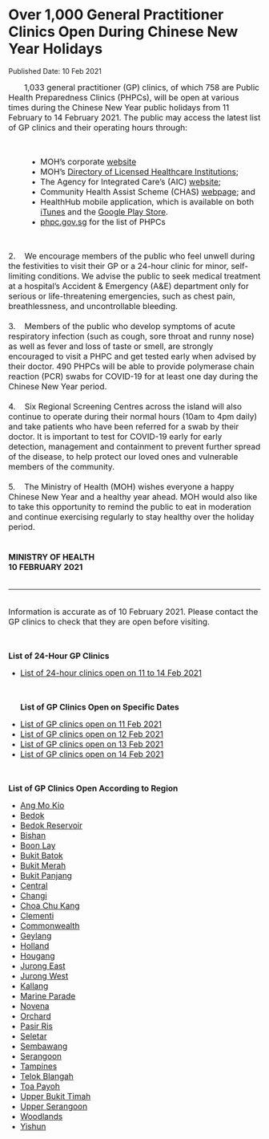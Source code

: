 <html>
    <meta http-equiv="Content-Type" content="text/html; charset=utf-8"/>
    <meta charset="utf-8"/>
    <title>Over 1,000 General Practitioner Clinics Open During Chinese New Year Holidays</title>
    <body><h1>Over 1,000 General Practitioner Clinics Open During Chinese New Year Holidays</h1>
    <p>Published Date: 10 Feb 2021</p> <p><span style="font-size: 16px;">&nbsp; &nbsp; &nbsp; &nbsp;1,033 general practitioner (GP) clinics, of which 758 are Public Health Preparedness Clinics (PHPCs), will be open at various times during the Chinese New Year public holidays from 11 February to 14 February 2021. The public may access the latest list of GP clinics and their operating hours through:</span></p> <p><span style="font-size: 16px;"><br></span></p> <ul style="margin-left: 40px;"><li><span style="font-size: 16px;">MOH’s corporate <a href="http://www.moh.gov.sg/news-highlights">website</a></span></li><li><span style="font-size: 16px;">MOH’s <a href="http://hcidirectory.sg/hcidirectory/clinic.do?task=load">Directory of Licensed Healthcare Institutions</a>;</span></li><li><span style="font-size: 16px;">The Agency for Integrated Care’s (AIC) <a href="https://www.aic.sg/">website</a>;</span></li><li><span style="font-size: 16px;">Community Health Assist Scheme (CHAS) <a href="http://www.chas.sg/">webpage</a>; and</span></li><li><span style="font-size: 16px;">HealthHub mobile application, which is available on both <a href="https://itunes.apple.com/sg/app/healthhub-sg/id1034200875?mt=8">iTunes</a> and the <a href="https://play.google.com/store/apps/details?id=sg.gov.hpb.healthhub">Google Play Store</a>.</span></li><li><span style="font-size: 16px;"><a href="https://phpc.gov.sg/" title="" class="" target="">phpc.gov.sg</a> for the list of PHPCs </span></li></ul> <p><span style="font-size: 16px;"><br></span></p> <p><span style="font-size: 16px;">2.&nbsp; &nbsp; We encourage members of the public who feel unwell during the festivities to visit their GP or a 24-hour clinic for minor, self-limiting conditions. We advise the public to seek medical treatment at a hospital’s Accident &amp; Emergency (A&amp;E) department only for serious or life-threatening emergencies, such as chest pain, breathlessness, and uncontrollable bleeding.<br><br>3.&nbsp; &nbsp;&nbsp;Members of the public who develop symptoms of acute respiratory infection (such as cough, sore throat and runny nose) as well as fever and loss of taste or smell, are strongly encouraged to visit a PHPC and get tested early when advised by their doctor. 490 PHPCs will be able to provide polymerase chain reaction (PCR) swabs for COVID-19 for at least one day during the Chinese New Year period.<br><br>4.&nbsp; &nbsp;&nbsp;Six Regional Screening Centres across the island will also continue to operate during their normal hours (10am to 4pm daily) and take patients who have been referred for a swab by their doctor. It is important to test for COVID-19 early for early detection, management and containment to prevent further spread of the disease, to help protect our loved ones and vulnerable members of the community.<br><br>5.&nbsp; &nbsp;&nbsp;The Ministry of Health (MOH) wishes everyone a happy Chinese New Year and a healthy year ahead. MOH would also like to take this opportunity to remind the public to eat in moderation and continue exercising regularly to stay healthy over the holiday period.<br><br><br><strong>MINISTRY OF HEALTH<br></strong><strong>10 FEBRUARY 2021<br><br></strong></span></p><hr><p><span style="font-size: 16px;"><br>Information is accurate as of 10 February 2021. Please contact the GP clinics to check that they are open before visiting.</span></p><p><span style="font-size: 16px;"><br></span></p><p><span style="font-size: 16px;"><strong>List of 24-Hour GP Clinics</strong></span></p><ul><li><span style="font-size: 16px;"><a href="/docs/librariesprovider5/pressroom/press-releases/24-hours-clinics.pdf?sfvrsn=d845b27d_0" title="List of 24-hour clinics open on 11 to 14 Feb 2021">List of 24-hour clinics open on 11 to 14 Feb 2021</a></span><p><span style="font-size: 16px;"><br></span></p><p><span style="font-size: 16px;"><strong>List of GP Clinics Open on Specific Dates</strong></span></p></li><li><span style="font-size: 16px;"><a href="/docs/librariesprovider5/pressroom/press-releases/cny-opening-hours-by-date---11-feb-2021.pdf?sfvrsn=f130b33b_0" title="List of GP clinics open on 11 Feb 2021">List of GP clinics open on 11 Feb 2021</a></span></li><li><span style="font-size: 16px;"><a href="/docs/librariesprovider5/pressroom/press-releases/cny-opening-hours-by-date---12-feb-2021.pdf?sfvrsn=a6e7e903_0" title="List of GP clinics open on 12 Feb 2021">List of GP clinics open on 12 Feb 2021</a></span></li><li><span style="font-size: 16px;"><a href="/docs/librariesprovider5/pressroom/press-releases/cny-opening-hours-by-date---13-feb-2021.pdf?sfvrsn=d2bc21a8_0" title="List of GP clinics open on 13 Feb 2021">List of GP clinics open on 13 Feb 2021</a></span></li><li><span style="font-size: 16px;"><a href="/docs/librariesprovider5/pressroom/press-releases/cny-opening-hours-by-date---14-feb-2021.pdf?sfvrsn=f37f1668_0" title="List of GP clinics open on 14 Feb 2021">List of GP clinics open on 14 Feb 2021</a></span></li></ul><p><span style="font-size: 16px;"><br></span></p><p><span style="font-size: 16px;"><strong>List of GP Clinics Open According to Region<br></strong></span></p><ul><li><span style="font-size: 16px;"><a href="/docs/librariesprovider5/pressroom/press-releases/ang-mo-kio.pdf?sfvrsn=a13d9a45_0" title="Ang Mo Kio">Ang Mo Kio</a></span></li><li><span style="font-size: 16px;"><a href="/docs/librariesprovider5/pressroom/press-releases/bedok.pdf?sfvrsn=9188b2e4_0" title="Bedok">Bedok</a></span></li><li><span style="font-size: 16px;"><a href="/docs/librariesprovider5/pressroom/press-releases/bedok-reservoir.pdf?sfvrsn=5a0f5985_0" title="Bedok Reservoir">Bedok Reservoir</a></span></li><li><span style="font-size: 16px;"><a href="/docs/librariesprovider5/pressroom/press-releases/bishan.pdf?sfvrsn=e83d08af_0" title="Bishan">Bishan</a></span></li><li><span style="font-size: 16px;"><a href="/docs/librariesprovider5/pressroom/press-releases/boon-lay.pdf?sfvrsn=ed5bb87b_0" title="Boon Lay">Boon Lay</a></span></li><li><span style="font-size: 16px;"><a href="/docs/librariesprovider5/pressroom/press-releases/bukit-batok.pdf?sfvrsn=c0b9aa52_0" title="Bukit Batok">Bukit Batok</a></span></li><li><span style="font-size: 16px;"><a href="/docs/librariesprovider5/pressroom/press-releases/bukit-merah.pdf?sfvrsn=23263e97_0" title="Bukit Merah">Bukit Merah</a></span></li><li><span style="font-size: 16px;"><a href="/docs/librariesprovider5/pressroom/press-releases/bukit-panjang.pdf?sfvrsn=2a38bfa5_0" title="Bukit Panjang">Bukit Panjang</a></span></li><li><span style="font-size: 16px;"><a href="/docs/librariesprovider5/pressroom/press-releases/central.pdf?sfvrsn=dea42d27_0" title="Central">Central</a></span></li><li><span style="font-size: 16px;"><a href="/docs/librariesprovider5/pressroom/press-releases/changi.pdf?sfvrsn=7867f2da_0" title="Changi">Changi</a></span></li><li><span style="font-size: 16px;"><a href="/docs/librariesprovider5/pressroom/press-releases/choa-chu-kang.pdf?sfvrsn=b89d0f2d_0" title="Choa Chu Kang">Choa Chu Kang</a></span></li><li><span style="font-size: 16px;"><a href="/docs/librariesprovider5/pressroom/press-releases/clementi.pdf?sfvrsn=e6fa3f07_0" title="Clementi">Clementi</a></span></li><li><span style="font-size: 16px;"><a href="/docs/librariesprovider5/pressroom/press-releases/commonwealth.pdf?sfvrsn=5cc8b1c7_0" title="Commonwealth">Commonwealth</a><br></span></li><li><span style="font-size: 16px;"><a href="/docs/librariesprovider5/pressroom/press-releases/geylang.pdf?sfvrsn=d8db8c81_0" title="Geylang">Geylang</a></span></li><li><span style="font-size: 16px;"><a href="/docs/librariesprovider5/pressroom/press-releases/holland.pdf?sfvrsn=22efeb38_0" title="Holland">Holland</a></span></li><li><span style="font-size: 16px;"><a href="/docs/librariesprovider5/pressroom/press-releases/hougang.pdf?sfvrsn=5ccead6f_0" title="Hougang">Hougang</a></span></li><li><span style="font-size: 16px;"><a href="/docs/librariesprovider5/pressroom/press-releases/jurong-east.pdf?sfvrsn=2ba7d93a_0" title="Jurong East">Jurong East</a></span></li><li><span style="font-size: 16px;"><a href="/docs/librariesprovider5/pressroom/press-releases/jurong-west.pdf?sfvrsn=af0ca722_0" title="Jurong West">Jurong West</a></span></li><li><span style="font-size: 16px;"><a href="/docs/librariesprovider5/pressroom/press-releases/kallang.pdf?sfvrsn=fa3f4bcd_0" title="Kallang">Kallang</a></span></li><li><span style="font-size: 16px;"><a href="/docs/librariesprovider5/pressroom/press-releases/marine-parade.pdf?sfvrsn=7dac390f_0" title="Marine Parade">Marine Parade</a><br></span></li><li><span style="font-size: 16px;"><a href="/docs/librariesprovider5/pressroom/press-releases/novena.pdf?sfvrsn=845e3b36_0" title="Novena">Novena</a></span></li><li><span style="font-size: 16px;"><a href="/docs/librariesprovider5/pressroom/press-releases/orchard.pdf?sfvrsn=af9f2cec_0" title="Orchard">Orchard</a><br></span></li><li><span style="font-size: 16px;"><a href="/docs/librariesprovider5/pressroom/press-releases/pasir-ris.pdf?sfvrsn=5cb0b487_0" title="Pasir Ris">Pasir Ris</a></span></li><li><span style="font-size: 16px;"><a href="/docs/librariesprovider5/pressroom/press-releases/seletar.pdf?sfvrsn=9c6a11a8_0" title="Seletar">Seletar</a></span></li><li><span style="font-size: 16px;"><a href="/docs/librariesprovider5/pressroom/press-releases/sembawang.pdf?sfvrsn=eac679c5_0" title="Sembawang">Sembawang</a><br></span></li><li><span style="font-size: 16px;"><a href="/docs/librariesprovider5/pressroom/press-releases/serangoon.pdf?sfvrsn=74f64367_0" title="Serangoon">Serangoon</a><br></span></li><li><span style="font-size: 16px;"><a href="/docs/librariesprovider5/pressroom/press-releases/tampines.pdf?sfvrsn=400a60d3_0" title="Tampines">Tampines</a></span></li><li><span style="font-size: 16px;"><a href="/docs/librariesprovider5/pressroom/press-releases/telok-blangah.pdf?sfvrsn=412af8ae_0" title="Telok Blangah">Telok Blangah</a></span></li><li><span style="font-size: 16px;"><a href="/docs/librariesprovider5/pressroom/press-releases/toa-payoh.pdf?sfvrsn=bd73ce2e_0" title="Toa Payoh">Toa Payoh</a></span></li><li><span style="font-size: 16px;"><a href="/docs/librariesprovider5/pressroom/press-releases/upper-bukit-timah.pdf?sfvrsn=c5e65ccd_0" title="Upper Bukit Timah">Upper Bukit Timah</a></span></li><li><span style="font-size: 16px;"><a href="/docs/librariesprovider5/pressroom/press-releases/upper-serangoone546a4c8ef5542a4b12e67c5117341a3.pdf?sfvrsn=25fa16e3_2" title="Upper Serangoon">Upper Serangoon</a></span></li><li><span style="font-size: 16px;"><a href="/docs/librariesprovider5/pressroom/press-releases/woodlands.pdf?sfvrsn=65c7e0b3_0" title="Woodlands">Woodlands</a></span></li><li><span style="font-size: 16px;"><a href="/docs/librariesprovider5/pressroom/press-releases/yishun.pdf?sfvrsn=48f21e87_0" title="Yishun">Yishun</a></span></li></ul><p><span style="font-size: 16px;"><strong> <br><br></strong></span></p></body>
</html>